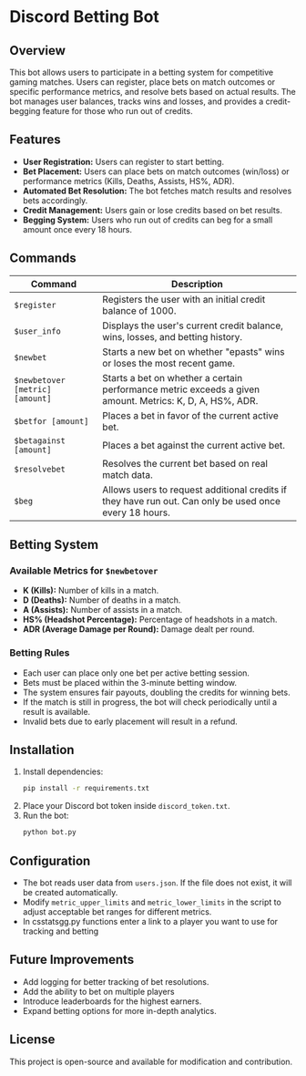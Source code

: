 # Discord Betting Bot

## Overview
This bot allows users to participate in a betting system for competitive gaming matches. Users can register, place bets on match outcomes or specific performance metrics, and resolve bets based on actual results. The bot manages user balances, tracks wins and losses, and provides a credit-begging feature for those who run out of credits.

## Features
- **User Registration:** Users can register to start betting.
- **Bet Placement:** Users can place bets on match outcomes (win/loss) or performance metrics (Kills, Deaths, Assists, HS%, ADR).
- **Automated Bet Resolution:** The bot fetches match results and resolves bets accordingly.
- **Credit Management:** Users gain or lose credits based on bet results.
- **Begging System:** Users who run out of credits can beg for a small amount once every 18 hours.

## Commands
| Command | Description |
|---------|-------------|
| `$register` | Registers the user with an initial credit balance of 1000. |
| `$user_info` | Displays the user's current credit balance, wins, losses, and betting history. |
| `$newbet` | Starts a new bet on whether "epasts" wins or loses the most recent game. |
| `$newbetover [metric] [amount]` | Starts a bet on whether a certain performance metric exceeds a given amount. Metrics: K, D, A, HS%, ADR. |
| `$betfor [amount]` | Places a bet in favor of the current active bet. |
| `$betagainst [amount]` | Places a bet against the current active bet. |
| `$resolvebet` | Resolves the current bet based on real match data. |
| `$beg` | Allows users to request additional credits if they have run out. Can only be used once every 18 hours. |

## Betting System
### Available Metrics for `$newbetover`
- **K (Kills):** Number of kills in a match.
- **D (Deaths):** Number of deaths in a match.
- **A (Assists):** Number of assists in a match.
- **HS% (Headshot Percentage):** Percentage of headshots in a match.
- **ADR (Average Damage per Round):** Damage dealt per round.

### Betting Rules
- Each user can place only one bet per active betting session.
- Bets must be placed within the 3-minute betting window.
- The system ensures fair payouts, doubling the credits for winning bets.
- If the match is still in progress, the bot will check periodically until a result is available.
- Invalid bets due to early placement will result in a refund.

## Installation
1. Install dependencies:
   ```sh
   pip install -r requirements.txt
   ```
2. Place your Discord bot token inside `discord_token.txt`.
3. Run the bot:
   ```sh
   python bot.py
   ```

## Configuration
- The bot reads user data from `users.json`. If the file does not exist, it will be created automatically.
- Modify `metric_upper_limits` and `metric_lower_limits` in the script to adjust acceptable bet ranges for different metrics.
- In csstatsgg.py functions enter a link to a player you want to use for tracking and betting

## Future Improvements
- Add logging for better tracking of bet resolutions.
- Add the ability to bet on multiple players
- Introduce leaderboards for the highest earners.
- Expand betting options for more in-depth analytics.

## License
This project is open-source and available for modification and contribution.

